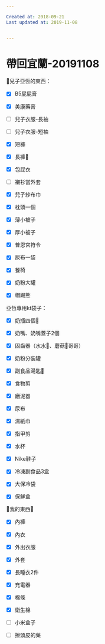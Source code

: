 ```yaml
---

Created at: 2018-09-21
Last updated at: 2019-11-08


---
```


# 帶回宜蘭-20191108


👦兒子亞恆的東西：
- [x] B5屁屁膏
- [x] 美康藥膏
- [ ] 兒子衣服-長袖
- [ ] 兒子衣服-短袖
- [x] 短褲
- [x] 長褲👖
- [x] 包屁衣
- [ ] 襯衫當外套
- [x] 兒子紗布巾
- [x] 枕頭一個
- [x] 薄小被子
- [x] 厚小被子
- [x] 普恩宮符令

- [x] 尿布一袋
- [x] 餐椅
- [x] 奶粉大罐
- [x] 帽踢熊

亞恆專用kt袋子：
- [x] 奶瓶四個🍼
- [x] 奶嘴、奶嘴蓋子2個
- [x] 固齒器（水水🐒、蘑菇🍄哥哥）
- [x] 奶粉分裝罐
- [x] 副食品湯匙🥄
- [x] 食物剪
- [x] 磨泥器
- [x] 尿布
- [x] 濕紙巾
- [x] 指甲剪
- [x] 水杯
- [x] Nike鞋子

- [x] 冷凍副食品3盒
- [x] 大保冷袋
- [x] 保鮮盒

🥨我的東西🥨
- [x] 內褲
- [x] 內衣
- [x] 外出衣服
- [x] 外套
- [x] 長睡衣2件
- [x] 充電器
- [x] 棉條
- [x] 衛生棉
- [ ] 小米盒子
- [ ] 擦頭皮的藥

